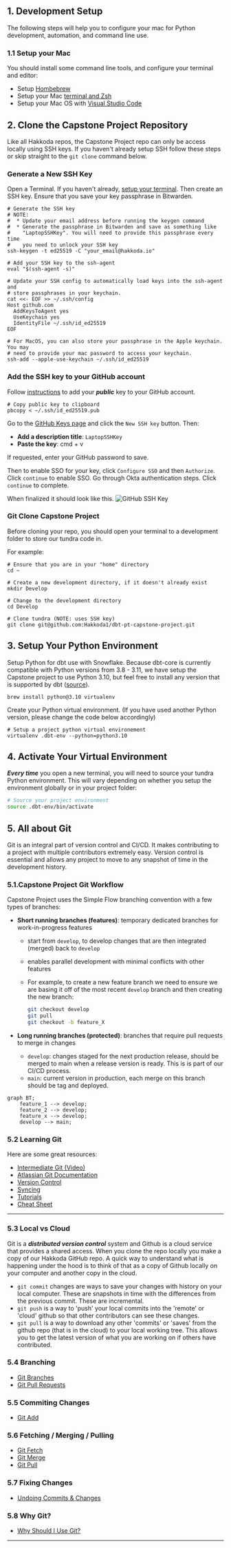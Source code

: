 ## 1. Development Setup

The following steps will help you to configure your mac for Python development, automation, and command line use.

### 1.1 Setup your Mac

You should install some command line tools, and configure your terminal and editor:

- Setup [Hombebrew](https://hakkoda.atlassian.net/wiki/spaces/DQ/pages/23068946/01+Setup+Homebrew+Git)
- Setup your Mac [terminal and Zsh](https://hakkoda.atlassian.net/wiki/spaces/DQ/pages/23167067/03+Trick-out+Zsh)
- Setup your Mac OS with [Visual Studio Code](https://hakkoda.atlassian.net/wiki/spaces/DQ/pages/56098886/05+Setup+Visual+Studio+Code+VS+Code)

## 2. Clone the Capstone Project Repository

Like all Hakkoda repos, the Capstone Project repo can only be access locally using SSH keys. If you haven't already setup SSH follow these steps or skip straight to the `git clone` command below.

### Generate a New SSH Key

Open a Terminal. If you haven't already, [setup your terminal](https://hakkoda.atlassian.net/wiki/spaces/DQ/pages/23167067/03+Trick-out+Zsh). Then create an SSH key. Ensure that you save your key passphrase in Bitwarden.

``` shell
# Generate the SSH key
# NOTE: 
#  * Update your email address before running the keygen command
#  * Generate the passphrase in Bitwarden and save as something like 
#    "LaptopSSHKey". You will need to provide this passphrase every time 
#    you need to unlock your SSH key
ssh-keygen -t ed25519 -C "your_email@hakkoda.io"

# Add your SSH key to the ssh-agent
eval "$(ssh-agent -s)"

# Update your SSH config to automatically load keys into the ssh-agent and 
# store passphrases in your keychain.
cat <<- EOF >> ~/.ssh/config
Host github.com
  AddKeysToAgent yes
  UseKeychain yes
  IdentityFile ~/.ssh/id_ed25519
EOF

# For MacOS, you can also store your passphrase in the Apple keychain. You may 
# need to provide your mac password to access your keychain. 
ssh-add --apple-use-keychain ~/.ssh/id_ed25519
```

### Add the SSH key to your GitHub account

Follow [instructions](https://docs.github.com/en/authentication/connecting-to-github-with-ssh/adding-a-new-ssh-key-to-your-github-account#adding-a-new-ssh-key-to-your-account) to add your ***public*** key to your GitHub account.

``` shell
# Copy public key to clipboard
pbcopy < ~/.ssh/id_ed25519.pub
```

Go to the [GitHub Keys page](https://github.com/settings/keys) and click the `New SSH key` button. Then:

- **Add a description title**: `LaptopSSHKey`
- **Paste the key**: cmd + v

If requested, enter your GitHub password to save.

Then to enable SSO for your key, click `Configure SSO` and then `Authorize`. Click `continue` to enable SSO. Go through Okta authentication steps. Click `continue` to complete.

When finalized it should look like this. ![GitHub SSH Key](./docs/images/github_ssh_key.png "GitHub SSH Key")

### Git Clone Capstone Project

Before cloning your repo, you should open your terminal to a development folder to store our tundra code in.

For example:

``` shell
# Ensure that you are in your "home" directory
cd ~

# Create a new development directory, if it doesn't already exist
mkdir Develop

# Change to the development directory
cd Develop

# Clone tundra (NOTE: uses SSH key)
git clone git@github.com:Hakkoda1/dbt-pt-capstone-project.git
```

## 3. Setup Your Python Environment

Setup Python for dbt use with Snowflake. Because dbt-core is currently compatible with Python versions from 3.8 - 3.11, we have setup the Capstone project to use Python 3.10, but feel free to install any version that is supported by dbt ([source](https://docs.getdbt.com/faqs/Core/install-python-compatibility)).

``` shell
brew install python@3.10 virtualenv
```

Create your Python virtual environment. (If you have used another Python version, please change the code below accordingly)

``` shell
# Setup a project python virtual environement
virtualenv .dbt-env --python=python3.10
```

## 4. Activate Your Virtual Environment

***Every time*** you open a new terminal, you will need to source your tundra Python environment. This will vary depending on whether you setup the environment globally or in your project folder:

``` bash
# Source your project environment
source .dbt-env/bin/activate
```

## 5. All about Git

Git is an integral part of version control and CI/CD. It makes contributing to a project with multiple contributors extremely easy. Version control is essential and allows any project to move to any snapshot of time in the development history.

### 5.1.Capstone Project  Git Workflow

Capstone Project uses the Simple Flow branching convention with a few types of branches:

- **Short running branches (features)**: temporary dedicated branches for work-in-progress features
   - start from `develop`, to develop changes that are then integrated (merged) back to `develop`
   - enables parallel development with minimal conflicts with other features
   - For example, to create a new feature branch we need to ensure we are basing it off of the most recent `develop` branch and then creating the new branch:

      ``` bash
      git checkout develop
      git pull
      git checkout -b feature_X
      ```

- **Long running branches (protected)**: branches that require pull requests to merge in changes
   - `develop`: changes staged for the next production release, should be merged to main when a release version is ready. This is is part of our CI/CD process.
   - `main`: current version in production, each merge on this branch should be tag and deployed.

``` mermaid
graph BT;
    feature_1 --> develop;
    feature_2 --> develop;
    feature_x --> develop;
    develop --> main;
```

### 5.2 Learning Git

Here are some great resources:

- [Intermediate Git (Video)](https://www.youtube.com/watch?v=Uszj_k0DGsg)
- [Atlassian Git Documentation](https://www.atlassian.com/git)
- [Version Control](https://www.atlassian.com/git/tutorials/what-is-version-control)
- [Syncing](https://www.atlassian.com/git/tutorials/syncing)
- [Tutorials](https://www.atlassian.com/git/tutorials)
- [Cheat Sheet](https://www.atlassian.com/git/tutorials/atlassian-git-cheatsheet)

---

### 5.3 Local vs Cloud

Git is a ***distributed version control*** system and Github is a cloud service that provides a shared access. When you clone the repo locally you make a copy of our Hakkoda GitHub repo. A quick way to understand what is happening under the hood is to think of that as a copy of Github locally on your computer and another copy in the cloud.

- `git commit` changes are ways to save your changes with history on your local computer. These are snapshots in time with the differences from the previous commit. These are incremental.
- `git push` is a way to 'push' your local commits into the 'remote' or 'cloud' github so that other contributors can see these changes.
- `git pull` is a way to download any other 'commits' or 'saves' from the github repo (that is in the cloud) to your local working tree. This allows you to get the latest version of what you are working on if others have contributed.

### 5.4 Branching

- [Git Branches](https://www.atlassian.com/git/tutorials/using-branches)
- [Git Pull Requests](https://www.atlassian.com/git/tutorials/making-a-pull-request)

### 5.5 Commiting Changes

- [Git Add](https://www.atlassian.com/git/tutorials/saving-changes)

### 5.6 Fetching / Merging / Pulling

- [Git Fetch](https://www.atlassian.com/git/tutorials/syncing/git-fetch)
- [Git Merge](https://www.atlassian.com/git/tutorials/using-branches/git-merge)
- [Git Pull](https://www.atlassian.com/git/tutorials/syncing/git-pull)

### 5.7 Fixing Changes

- [Undoing Commits & Changes](https://www.atlassian.com/git/tutorials/undoing-changes)

### 5.8 Why Git?

- [Why Should I Use Git?](https://www.atlassian.com/git/tutorials/why-git)

---

